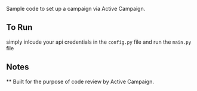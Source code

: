 Sample code to set up a campaign via Active Campaign.

## To Run
simply inlcude your api credentials in the `config.py` file and run the `main.py` file

## Notes
** Built for the purpose of code review by Active Campaign.
